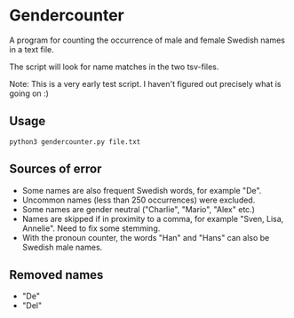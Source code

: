 # Gendercounter
A program for counting the occurrence of male and female Swedish names in a text file.

The script will look for name matches in the two tsv-files.

Note: This is a very early test script. I haven't figured out precisely what is going on :)


## Usage
    python3 gendercounter.py file.txt

## Sources of error
- Some names are also frequent Swedish words, for example "De".
- Uncommon names (less than 250 occurrences) were excluded.
- Some names are gender neutral ("Charlie", "Mario", "Alex" etc.)
- Names are skipped if in proximity to a comma, for example "Sven, Lisa, Annelie". Need to fix some stemming.
- With the pronoun counter, the words "Han" and "Hans" can also be Swedish male names. 

## Removed names
- "De"
- "Del"
